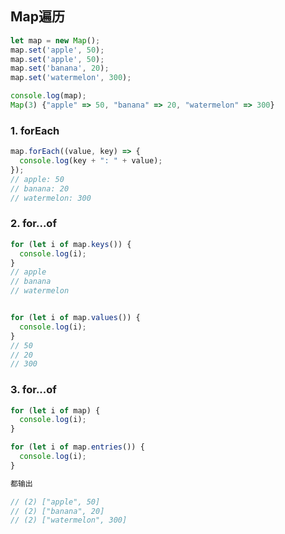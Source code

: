## Map遍历


```javascript
let map = new Map();
map.set('apple', 50);
map.set('apple', 50);
map.set('banana', 20);
map.set('watermelon', 300);

console.log(map);
Map(3) {"apple" => 50, "banana" => 20, "watermelon" => 300}
```

### 1. forEach
```javascript
map.forEach((value, key) => {
  console.log(key + ": " + value);
});
// apple: 50
// banana: 20
// watermelon: 300
```


### 2. for...of
```javascript
for (let i of map.keys()) {
  console.log(i);
}
// apple
// banana
// watermelon


for (let i of map.values()) {
  console.log(i);
}
// 50
// 20
// 300
```


### 3. for...of
```javascript
for (let i of map) {
  console.log(i);
}

for (let i of map.entries()) {
  console.log(i);
}

都输出

// (2) ["apple", 50]
// (2) ["banana", 20]
// (2) ["watermelon", 300]
```